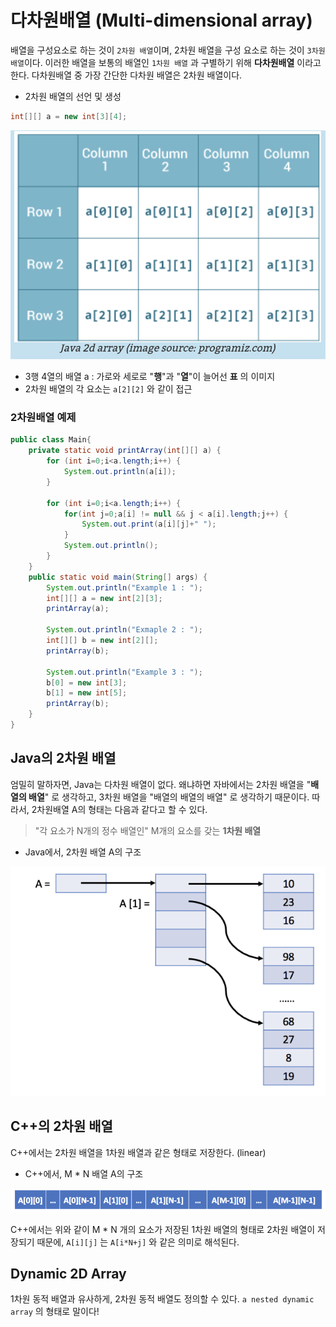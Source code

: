 # 다차원배열 (Multi-dimensional array)

  배열을 구성요소로 하는 것이 `2차원 배열`이며, 2차원 배열을 구성 요소로 하는 것이 `3차원 배열`이다. 이러한 배열을 보통의 배열인 `1차원 배열` 과 구별하기 위해 **다차원배열** 이라고 한다. 다차원배열 중 가장 간단한 다차원 배열은 2차원 배열이다.



- 2차원 배열의 선언 및 생성

```java
int[][] a = new int[3][4];
```

![image-20190124201535220](image/image-20190124201535220.png)

- 3행 4열의 배열 a : 가로와 세로로 "**행**"과 "**열**"이 늘어선 **표** 의 이미지
- 2차원 배열의 각 요소는 `a[2][2]` 와 같이 접근



### 2차원배열 예제

```java
public class Main{
    private static void printArray(int[][] a) {
        for (int i=0;i<a.length;i++) {
            System.out.println(a[i]);
        }
        
        for (int i=0;i<a.length;i++) {
            for(int j=0;a[i] != null && j < a[i].length;j++) {
                System.out.print(a[i][j]+" ");
            }
            System.out.println();
        }
    }
    public static void main(String[] args) {
        System.out.println("Example 1 : ");
        int[][] a = new int[2][3];
        printArray(a);
        
        System.out.println("Exmaple 2 : ");
        int[][] b = new int[2][];
        printArray(b);
        
        System.out.println("Example 3 : ");
        b[0] = new int[3];
        b[1] = new int[5];
        printArray(b);
    }
}
```





## Java의 2차원 배열

  엄밀히 말하자면, Java는 다차원 배열이 없다. 왜냐하면 자바에서는 2차원 배열을 "**배열의 배열**" 로 생각하고, 3차원 배열을 "배열의 배열의 배열" 로 생각하기 때문이다. 따라서, 2차원배열 A의 형태는 다음과 같다고 할 수 있다.

> "각 요소가 N개의 정수 배열인" M개의 요소를 갖는 **1차원 배열**

- Java에서, 2차원 배열 A의 구조

![image-20190124210351693](image/image-20190124210351693.png)



## C++의 2차원 배열

  C++에서는 2차원 배열을 1차원 배열과 같은 형태로 저장한다. (linear)

- C++에서, M * N 배열 A의 구조

![image-20190124212220090](image/image-20190124212220090.png)

 C++에서는 위와 같이 M * N 개의 요소가 저장된 1차원 배열의 형태로 2차원 배열이 저장되기 때문에,  `A[i][j]` 는 `A[i*N+j]` 와 같은 의미로 해석된다.



## Dynamic 2D Array

  1차원 동적 배열과 유사하게, 2차원 동적 배열도 정의할 수 있다. `a nested dynamic array` 의 형태로 말이다!

